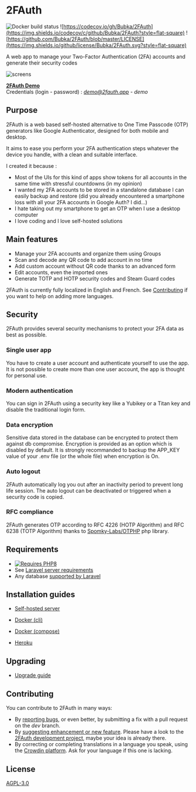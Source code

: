 # 2FAuth

![Docker build status](https://img.shields.io/github/workflow/status/bubka/2fauth/ci-docker-latest/master?style=flat-square)
![https://codecov.io/gh/Bubka/2FAuth](https://img.shields.io/codecov/c/github/Bubka/2FAuth?style=flat-square)
![https://github.com/Bubka/2FAuth/blob/master/LICENSE](https://img.shields.io/github/license/Bubka/2FAuth.svg?style=flat-square)

A web app to manage your Two-Factor Authentication (2FA) accounts and generate their security codes

![screens](https://user-images.githubusercontent.com/858858/100485897-18c21400-3102-11eb-9c72-ea0b1b46ef2e.png)

[**2FAuth Demo**](https://demo.2fauth.app/)  
Credentials (login - password) : *demo@2fauth.app* - *demo*

## Purpose

2FAuth is a web based self-hosted alternative to One Time Passcode (OTP) generators like Google Authenticator, designed for both mobile and desktop.

It aims to ease you perform your 2FA authentication steps whatever the device you handle, with a clean and suitable interface.

I created it because :

* Most of the UIs for this kind of apps show tokens for all accounts in the same time with stressful countdowns (in my opinion)
* I wanted my 2FA accounts to be stored in a standalone database I can easily backup and restore (did you already encountered a smartphone loss with all your 2FA accounts in Google Auth? I did...)
* I hate taking out my smartphone to get an OTP when I use a desktop computer
* I love coding and I love self-hosted solutions

## Main features

* Manage your 2FA accounts and organize them using Groups
* Scan and decode any QR code to add account in no time
* Add custom account without QR code thanks to an advanced form
* Edit accounts, even the imported ones
* Generate TOTP and HOTP security codes and Steam Guard codes

2FAuth is currently fully localized in English and French. See [Contributing](#Contributing) if you want to help on adding more languages.

## Security

2FAuth provides several security mechanisms to protect your 2FA data as best as possible.

### Single user app

You have to create a user account and authenticate yourself to use the app. It is not possible to create more than one user account, the app is thought for personal use.

### Modern authentication

You can sign in 2FAuth using a security key like a Yubikey or a Titan key and disable the traditional login form.

### Data encryption

Sensitive data stored in the database can be encrypted to protect them against db compromise. Encryption is provided as an option which is disabled by default. It is strongly recommanded to backup the APP_KEY value of your .env file (or the whole file) when encryption is On.

### Auto logout

2FAuth automatically log you out after an inactivity period to prevent long life session. The auto logout can be deactivated or triggered when a security code is copied.

### RFC compliance

2FAuth generates OTP according to RFC 4226 (HOTP Algorithm) and RFC 6238 (TOTP Algorithm) thanks to [Spomky-Labs/OTPHP](https://github.com/Spomky-Labs/otphp) php library.

## Requirements

* [![Requires PHP8](https://img.shields.io/badge/php-^8.0-red.svg?style=flat-square)](https://secure.php.net/downloads.php)
* See [Laravel server requirements](https://laravel.com/docs/7.x/installation#server-requirements)
* Any database [supported by Laravel](https://laravel.com/docs/7.x/database)

## Installation guides

* [Self-hosted server](https://docs.2fauth.app/getting-started/installation/self-hosted-server/)

* [Docker (cli)](https://docs.2fauth.app/getting-started/installation/docker/docker-cli/)

* [Docker (compose)](https://docs.2fauth.app/getting-started/installation/docker/docker-compose/)

* [Heroku](https://docs.2fauth.app/getting-started/installation/heroku/)

## Upgrading

* [Upgrade guide](https://docs.2fauth.app/getting-started/upgrade/)

## Contributing

You can contribute to 2FAuth in many ways:

* By [reporting bugs](https://github.com/Bubka/2FAuth/issues/new?template=bug_report.md), or even better, by submitting a fix with a pull request on the *dev* branch.
* By [suggesting enhancement or new feature](https://github.com/Bubka/2FAuth/issues/new?template=feature_request.md). Please have a look to the [2FAuth development project](https://github.com/users/Bubka/projects/1), maybe your idea is already there.
* By correcting or completing translations in a language you speak, using the [Crowdin platform](https://crowdin.com/project/2fauth). Ask for your language if this one is lacking.

## License

[AGPL-3.0](https://www.gnu.org/licenses/agpl-3.0.html)
